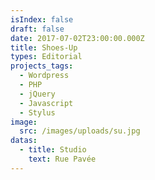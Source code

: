 ```yaml
---
isIndex: false
draft: false
date: 2017-07-02T23:00:00.000Z
title: Shoes-Up
types: Editorial
projects_tags:
  - Wordpress
  - PHP
  - jQuery
  - Javascript
  - Stylus
image:
  src: /images/uploads/su.jpg
datas:
  - title: Studio
    text: Rue Pavée
---
```

